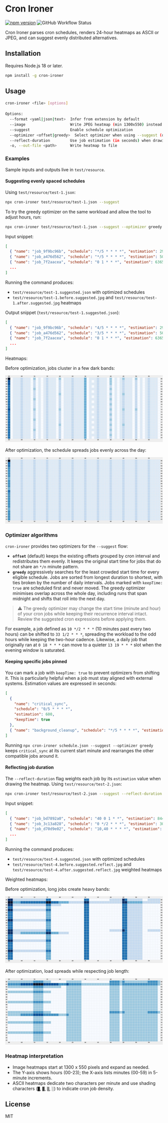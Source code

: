 # Cron Ironer

[![npm version](https://img.shields.io/npm/v/cron-ironer)](https://www.npmjs.com/package/cron-ironer)
![GitHub Workflow Status](https://img.shields.io/github/actions/workflow/status/brendtumi/cron-ironer/ci.yml?branch=main)

Cron Ironer parses cron schedules, renders 24-hour heatmaps as ASCII or JPEG, and can suggest evenly distributed alternatives.

## Installation

Requires Node.js 18 or later.

```bash
npm install -g cron-ironer
```

## Usage

```bash
cron-ironer <file> [options]

Options:
  --format <yaml|json|text>  Infer from extension by default
  --image                    Write JPEG heatmap (min 1300x550) instead of ASCII
  --suggest                  Enable schedule optimization
  --optimizer <offset|greedy>  Select optimizer when using --suggest (default: offset)
  --reflect-duration         Use job estimation (in seconds) when drawing heatmap
  -o, --out-file <path>      Write heatmap to file
```

### Examples

Sample inputs and outputs live in `test/resource`.

#### Suggesting evenly spaced schedules

Using `test/resource/test-1.json`:

```bash
npx cron-ironer test/resource/test-1.json --suggest
```
To try the greedy optimizer on the same workload and allow the tool to adjust hours, run:

```bash
npx cron-ironer test/resource/test-1.json --suggest --optimizer greedy
```

Input snippet:

```json
[
  { "name": "job_9f9bc96b", "schedule": "*/5 * * * *", "estimation": 29 },
  { "name": "job_a476d562", "schedule": "*/5 * * * *", "estimation": 50 },
  { "name": "job_7f2aacea", "schedule": "0 1 * * *", "estimation": 6365 },
  ...
]
```

Running the command produces:

- `test/resource/test-1.suggested.json` with optimized schedules
- `test/resource/test-1.before.suggested.jpg` and `test/resource/test-1.after.suggested.jpg` heatmaps

Output snippet (`test/resource/test-1.suggested.json`):

```json
[
  { "name": "job_9f9bc96b", "schedule": "4/5 * * * *", "estimation": 29 },
  { "name": "job_a476d562", "schedule": "3/5 * * * *", "estimation": 50 },
  { "name": "job_7f2aacea", "schedule": "0 1 * * *", "estimation": 6365 },
  ...
]
```

Heatmaps:

Before optimization, jobs cluster in a few dark bands:

![Heatmap before optimization showing concentrated load](test/resource/test-1.before.suggested.jpg)

After optimization, the schedule spreads jobs evenly across the day:

![Heatmap after optimization showing even distribution](test/resource/test-1.after.suggested.jpg)

### Optimizer algorithms

`cron-ironer` provides two optimizers for the `--suggest` flow:

- **`offset`** (default) keeps the existing offsets grouped by cron interval and redistributes them evenly. It keeps the original start time for jobs that do not share an `*/n` minute pattern.
- **`greedy`** aggressively searches for the least crowded start time for every eligible schedule. Jobs are sorted from longest duration to shortest, with ties broken by the number of daily intervals. Jobs marked with `keepTime: true` are scheduled first and never moved. The greedy optimizer minimises overlap across the whole day, including runs that span midnight and shifts that roll into the next day.

> ⚠️ The greedy optimizer may change the start time (minute and hour) of your cron jobs while keeping their recurrence interval intact. Review the suggested cron expressions before applying them.

For example, a job defined as `10 */2 * * *` (10 minutes past every two hours) can be shifted to `33 1/2 * * *`, spreading the workload to the odd hours while keeping the two-hour cadence. Likewise, a daily job that originally ran at `0 18 * * *` can move to a quieter `13 19 * * *` slot when the evening window is saturated.

#### Keeping specific jobs pinned

You can mark a job with `keepTime: true` to prevent optimizers from shifting it. This is particularly helpful when a job must stay aligned with external systems. Estimation values are expressed in seconds:

```json
[
  {
    "name": "critical_sync",
    "schedule": "0/5 * * * *",
    "estimation": 600,
    "keepTime": true
  },
  { "name": "background_cleanup", "schedule": "*/5 * * * *", "estimation": 120 }
]
```

Running `npx cron-ironer schedule.json --suggest --optimizer greedy` keeps `critical_sync` at its current start minute and rearranges the other compatible jobs around it.

#### Reflecting job duration

The `--reflect-duration` flag weights each job by its `estimation` value when drawing the heatmap. Using `test/resource/test-2.json`:

```bash
npx cron-ironer test/resource/test-2.json --suggest --reflect-duration
```

Input snippet:

```json
[
  { "name": "job_bd7892a0", "schedule": "40 0 1 * *", "estimation": 8442 },
  { "name": "job_3c13a828", "schedule": "0 */2 * * *", "estimation": 304 },
  { "name": "job_d70d9e02", "schedule": "10,40 * * * *", "estimation": 1799 },
  ...
]
```

Running the command produces:

- `test/resource/test-4.suggested.json` with optimized schedules
- `test/resource/test-4.before.suggested.reflect.jpg` and `test/resource/test-4.after.suggested.reflect.jpg` weighted heatmaps

Weighted heatmaps:

Before optimization, long jobs create heavy bands:

![Heatmap before optimization weighted by job duration](test/resource/test-4.before.suggested.reflect.jpg)

After optimization, load spreads while respecting job length:

![Heatmap after optimization weighted by job duration](test/resource/test-4.after.suggested.reflect.jpg)

### Heatmap interpretation

- Image heatmaps start at 1300 x 550 pixels and expand as needed.
- The Y-axis shows hours (00-23); the X-axis lists minutes (00-59) in 5-minute increments.
- ASCII heatmaps dedicate two characters per minute and use shading characters (`█`, `▓`, `▒`, `░`) to indicate cron job density.

## License

MIT
